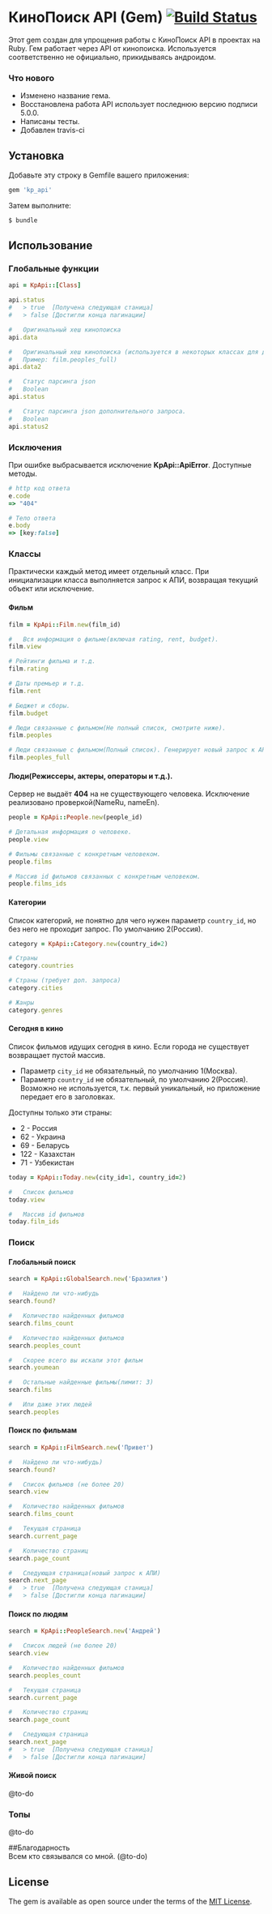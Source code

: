 # КиноПоиск API (Gem) [![Build Status](https://travis-ci.org/groverz/kp_api.svg?branch=master)](https://travis-ci.org/groverz/kp_api)
Этот gem создан для упрощения работы с КиноПоиск API в проектах на Ruby.
Гем работает через API от кинопоиска. 
Используется соответственно не официально, прикидываясь андроидом.

### Что нового
* Изменено название гема.
* Восстановлена работа API использует последнюю версию подписи 5.0.0.
* Написаны тесты.
* Добавлен travis-ci

## Установка
Добавьте эту строку в Gemfile вашего приложения:
```ruby
gem 'kp_api'
```

Затем выполните:
```bash
$ bundle
```    

## Использование
### Глобальные функции
```ruby
api = KpApi::[Class] 
```
```ruby
api.status 
#   > true  [Получена следующая станица]
#   > false [Достигли конца пагинации]
```
```ruby
#   Оригинальный хеш кинопоиска
api.data 
```
```ruby
#   Оригинальный хеш кинопоиска (используется в некоторых классах для дополнительного запроса). 
#   Пример: film.peoples_full)
api.data2 
```
```ruby
#   Статус парсинга json 
#   Boolean
api.status 
```
```ruby
#   Статус парсинга json дополнительного запроса.
#   Boolean
api.status2
```
### Исключения 
При ошибке выбрасывается исключение __KpApi::ApiError__. Доступные методы.
```ruby
# http код ответа
e.code
=> "404"
```
```ruby
# Тело ответа
e.body
=> [key:false]
```
### Классы 
Практически каждый метод имеет отдельный класс. При инициализации класса 
выполняется запрос к АПИ, возвращая текущий объект или исключение.
#### Фильм
```ruby
film = KpApi::Film.new(film_id)
```
```ruby
#   Вся информация о фильме(включая rating, rent, budget).
film.view
```
```ruby
# Рейтинги фильма и т.д.
film.rating
```
```ruby
# Даты премьер и т.д.
film.rent
```
```ruby
# Бюджет и сборы.
film.budget
```
```ruby
# Люди связанные с фильмом(Не полный список, смотрите ниже).
film.peoples
```
```ruby
# Люди связанные с фильмом(Полный список). Генерирует новый запрос к API.
film.peoples_full
```
#### Люди(Режиссеры, актеры, операторы и т.д.).
Сервер не выдаёт __404__ на не существующего человека.
Исключение реализовано проверкой(NameRu, nameEn).
```ruby
people = KpApi::People.new(people_id)
```
```ruby
# Детальная информация о человеке.
people.view
```
```ruby
# Фильмы связанные с конкретным человеком.
people.films
```
```ruby
# Массив id фильмов связанных с конкретным человеком.
people.films_ids
```
#### Категории
Список категорий, не понятно для чего нужен параметр `country_id`, но без него не
проходит запрос. По умолчанию 2(Россия).
```ruby
category = KpApi::Category.new(country_id=2)
```
```ruby
# Страны
category.countries
```
```ruby
# Страны (требует доп. запроса)
category.cities
```
```ruby
# Жанры
category.genres
```
#### Сегодня в кино
Список фильмов идущих сегодня в кино.
Если города не существует возвращает пустой массив.

* Параметр  `city_id`    не обязательный, по умолчанию 1(Москва). 
* Параметр  `country_id` не обязательный, по умолчанию 2(Россия). 
Возможно не используется, т.к. первый уникальный, но приложение передает его в заголовках.

Доступны только эти страны:
* 2 - Россия
* 62 - Украина
* 69 - Беларусь
* 122 - Казахстан
* 71 - Узбекистан
```ruby
today = KpApi::Today.new(city_id=1, country_id=2)
```
```ruby
#   Список фильмов
today.view
```
```ruby
#   Массив id фильмов
today.film_ids
```
### Поиск
#### Глобальный поиск
```ruby
search = KpApi::GlobalSearch.new('Бразилия')
```
```ruby
#   Найдено ли что-нибудь
search.found?
```
```ruby
#   Количество найденных фильмов
search.films_count
```
```ruby
#   Количество найденных фильмов
search.peoples_count
```
```ruby
#   Скорее всего вы искали этот фильм
search.youmean
```
```ruby
#   Остальные найденные фильмы(лимит: 3)
search.films
```
```ruby
#   Или даже этих людей
search.peoples
```
#### Поиск по фильмам
```ruby
search = KpApi::FilmSearch.new('Привет')
```
```ruby
#   Найдено ли что-нибудь)
search.found?
```
```ruby
#   Список фильмов (не более 20)
search.view
```
```ruby
#   Количество найденных фильмов
search.films_count
```
```ruby
#   Текущая страница
search.current_page
```
```ruby
#   Количество страниц
search.page_count
```
```ruby
#   Следующая страница(новый запрос к АПИ)
search.next_page
#   > true  [Получена следующая станица]
#   > false [Достигли конца пагинации]
```
#### Поиск по людям
```ruby
search = KpApi::PeopleSearch.new('Андрей')
```
```ruby
#   Список людей (не более 20)
search.view
```
```ruby
#   Количество найденных фильмов
search.peoples_count
```
```ruby
#   Текущая страница
search.current_page
```
```ruby
#   Количество страниц
search.page_count
```
```ruby
#   Следующая страница
search.next_page
#   > true  [Получена следующая станица]
#   > false [Достигли конца пагинации]
```
#### Живой поиск
@to-do
### Топы
@to-do



##Благодарность    
Всем кто связывался со мной. (@to-do)


## License
The gem is available as open source under the terms of the [MIT License](http://opensource.org/licenses/MIT).
